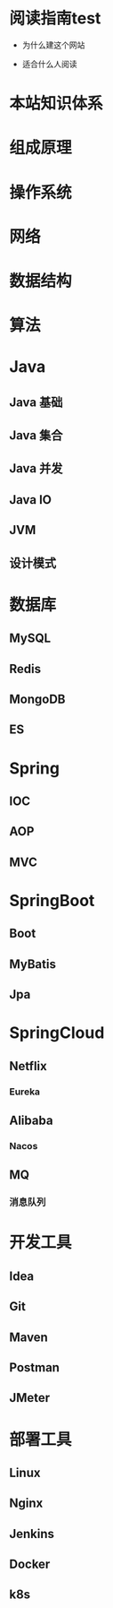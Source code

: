 # 阅读指南test

- 为什么建这个网站

- 适合什么人阅读

# 本站知识体系

# 组成原理

# 操作系统

# 网络

# 数据结构

# 算法

# Java

## Java 基础

## Java 集合

## Java 并发

## Java IO

## JVM

## 设计模式

# 数据库

## MySQL

## Redis

## MongoDB

## ES

# Spring

## IOC

## AOP

## MVC

# SpringBoot

## Boot

## MyBatis

## Jpa

# SpringCloud

## Netflix

### Eureka

## Alibaba

### Nacos

## MQ

### 消息队列

# 开发工具

## Idea

## Git

## Maven

## Postman

## JMeter

# 部署工具

## Linux

## Nginx

## Jenkins

## Docker

## k8s

